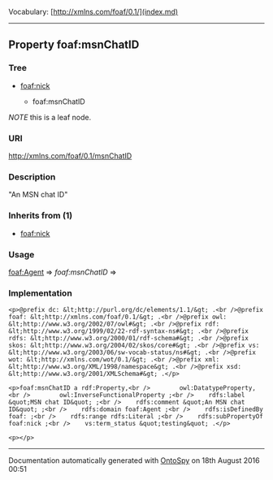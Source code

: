 Vocabulary: [http://xmlns.com/foaf/0.1/](index.md) 



---	
	




    


## Property foaf:msnChatID


### Tree


* [foaf:nick](prop-55-foafnick.md)

    * foaf:msnChatID





*NOTE* this is a leaf node.


### URI
http://xmlns.com/foaf/0.1/msnChatID

### Description
&quot;An MSN chat ID&quot;


### Inherits from (1)

- [foaf:nick](prop-55-foafnick.md)




### Usage


[foaf:Agent](class-4-foafagent.md) 
=&gt;&nbsp;_foaf:msnChatID_&nbsp;=&gt;&nbsp;[](.md)

### Implementation
```
<p>@prefix dc: &lt;http://purl.org/dc/elements/1.1/&gt; .<br />@prefix foaf: &lt;http://xmlns.com/foaf/0.1/&gt; .<br />@prefix owl: &lt;http://www.w3.org/2002/07/owl#&gt; .<br />@prefix rdf: &lt;http://www.w3.org/1999/02/22-rdf-syntax-ns#&gt; .<br />@prefix rdfs: &lt;http://www.w3.org/2000/01/rdf-schema#&gt; .<br />@prefix skos: &lt;http://www.w3.org/2004/02/skos/core#&gt; .<br />@prefix vs: &lt;http://www.w3.org/2003/06/sw-vocab-status/ns#&gt; .<br />@prefix wot: &lt;http://xmlns.com/wot/0.1/&gt; .<br />@prefix xml: &lt;http://www.w3.org/XML/1998/namespace&gt; .<br />@prefix xsd: &lt;http://www.w3.org/2001/XMLSchema#&gt; .</p>

<p>foaf:msnChatID a rdf:Property,<br />        owl:DatatypeProperty,<br />        owl:InverseFunctionalProperty ;<br />    rdfs:label &quot;MSN chat ID&quot; ;<br />    rdfs:comment &quot;An MSN chat ID&quot; ;<br />    rdfs:domain foaf:Agent ;<br />    rdfs:isDefinedBy foaf: ;<br />    rdfs:range rdfs:Literal ;<br />    rdfs:subPropertyOf foaf:nick ;<br />    vs:term_status &quot;testing&quot; .</p>

<p></p>
```










---

Documentation automatically generated with [OntoSpy](http://ontospy.readthedocs.org/ "Open") on 18th August 2016 00:51